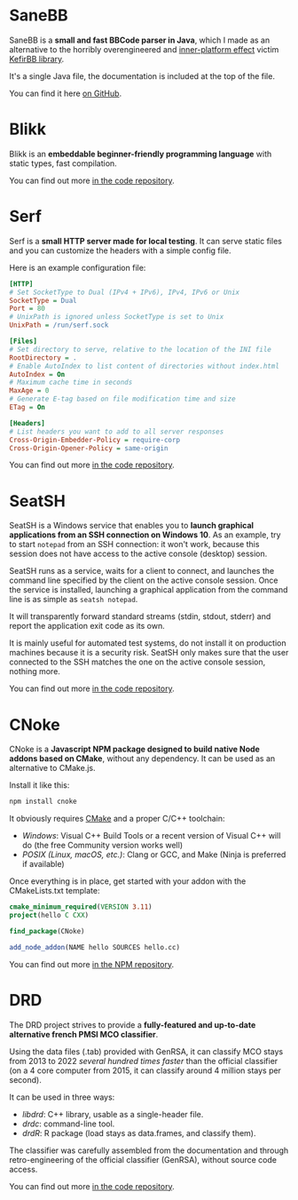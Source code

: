 # SaneBB

SaneBB is a **small and fast BBCode parser in Java**, which I made as an alternative to the horribly overengineered and [inner-platform effect](https://en.wikipedia.org/wiki/Inner-platform_effect) victim [KefirBB library](https://github.com/kefirfromperm/kefirbb).

It's a single Java file, the documentation is included at the top of the file.

You can find it here [on GitHub](https://github.com/Koromix/libraries/blob/master/SaneBB.java).

# Blikk

Blikk is an **embeddable beginner-friendly programming language** with static types, fast compilation.

You can find out more [in the code repository](https://github.com/Koromix/rygel/tree/master/src/blikk).

# Serf

Serf is a **small HTTP server made for local testing**. It can serve static files and you can customize the headers with a simple config file.

Here is an example configuration file:

```ini
[HTTP]
# Set SocketType to Dual (IPv4 + IPv6), IPv4, IPv6 or Unix
SocketType = Dual
Port = 80
# UnixPath is ignored unless SocketType is set to Unix
UnixPath = /run/serf.sock

[Files]
# Set directory to serve, relative to the location of the INI file
RootDirectory = .
# Enable AutoIndex to list content of directories without index.html
AutoIndex = On
# Maximum cache time in seconds
MaxAge = 0
# Generate E-tag based on file modification time and size
ETag = On

[Headers]
# List headers you want to add to all server responses
Cross-Origin-Embedder-Policy = require-corp
Cross-Origin-Opener-Policy = same-origin
```

You can find out more [in the code repository](https://github.com/Koromix/rygel/tree/master/src/attic#serf).

# SeatSH

SeatSH is a Windows service that enables you to **launch graphical applications from an SSH connection on Windows 10**. As an example, try to start `notepad` from an SSH connection: it won't work, because this session does not have access to the active console (desktop) session.

SeatSH runs as a service, waits for a client to connect, and launches the command line specified by the client on the active console session. Once the service is installed, launching a graphical application from the command line is as simple as `seatsh notepad`.

It will transparently forward standard streams (stdin, stdout, stderr) and report the application exit code as its own.

It is mainly useful for automated test systems, do not install it on production machines because it is a security risk. SeatSH only makes sure that the user connected to the SSH matches the one on the active console session, nothing more.

You can find out more [in the code repository](https://github.com/Koromix/rygel/tree/master/src/attic#seatsh).

# CNoke

CNoke is a **Javascript NPM package designed to build native Node addons based on CMake**, without any dependency. It can be used as an alternative to CMake.js.

Install it like this:

```sh
npm install cnoke
```

It obviously requires [CMake](http://www.cmake.org/download/) and a proper C/C++ toolchain:

- *Windows*: Visual C++ Build Tools or a recent version of Visual C++ will do (the free Community version works well)
- *POSIX (Linux, macOS, etc.)*: Clang or GCC, and Make (Ninja is preferred if available)

Once everything is in place, get started with your addon with the CMakeLists.txt template:

```cmake
cmake_minimum_required(VERSION 3.11)
project(hello C CXX)

find_package(CNoke)

add_node_addon(NAME hello SOURCES hello.cc)
```

You can find out more [in the NPM repository](https://www.npmjs.com/package/cnoke).

# DRD

The DRD project strives to provide a **fully-featured and up-to-date alternative french PMSI MCO classifier**.

Using the data files (.tab) provided with GenRSA, it can classify MCO stays from 2013 to 2022 *several hundred times faster* than the official classifier (on a 4 core computer from 2015, it can classify around 4 million stays per second).

It can be used in three ways:

- *libdrd*: C++ library, usable as a single-header file.
- *drdc*: command-line tool.
- *drdR*: R package (load stays as data.frames, and classify them).

The classifier was carefully assembled from the documentation and through retro-engineering of the official classifier (GenRSA), without source code access.

You can find out more [in the code repository](https://github.com/Koromix/rygel/tree/master/src/drd).
